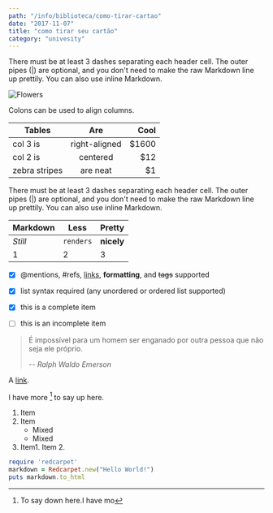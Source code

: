 ```yaml
---
path: "/info/biblioteca/como-tirar-cartao"
date: "2017-11-07"
title: "como tirar seu cartão"
category: "univesity"
---
```

There must be at least 3 dashes separating each header cell.
The outer pipes (|) are optional, and you don't need to make the 
raw Markdown line up prettily. You can also use inline Markdown.


![Flowers](https://d2gg9evh47fn9z.cloudfront.net/800px_COLOURBOX18211661.jpg "Title")


Colons can be used to align columns.

| Tables        | Are           | Cool  |
| ------------- |:-------------:| -----:|
| col 3 is      | right-aligned | $1600 |
| col 2 is      | centered      |   $12 |
| zebra stripes | are neat      |    $1 |

There must be at least 3 dashes separating each header cell.
The outer pipes (|) are optional, and you don't need to make the 
raw Markdown line up prettily. You can also use inline Markdown.

Markdown | Less | Pretty
--- | --- | ---
*Still* | `renders` | **nicely**
1 | 2 | 3


- [x] @mentions, #refs, [links](), **formatting**, and <del>tags</del> supported
- [x] list syntax required (any unordered or ordered list supported)
- [x] this is a complete item
- [ ] this is an incomplete item



> É impossível para um homem ser enganado por outra pessoa que não seja ele próprio.
>
> -- <cite>Ralph Waldo Emerson</cite>

A [link](http://example.com "Title").

	
I have more [^1] to say up here.

[^1]: To say down here.I have mo


	
1. Item
2. Item
   * Mixed
   * Mixed  
3. Item1. Item 2. 



	

```ruby
require 'redcarpet'
markdown = Redcarpet.new("Hello World!")
puts markdown.to_html
```